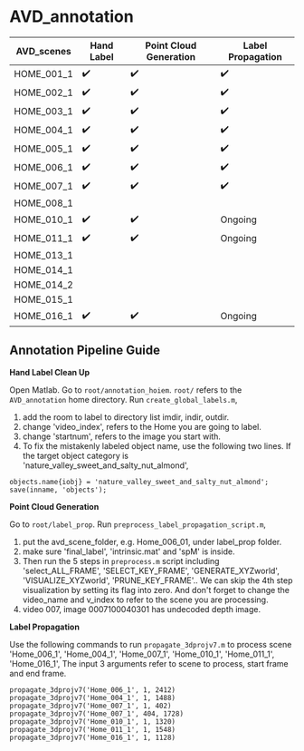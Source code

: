 # AVD_annotation
| AVD_scenes | Hand Label | Point Cloud Generation | Label Propagation |
|--|--|--|--|
| HOME_001_1  | :heavy_check_mark: | :heavy_check_mark: | :heavy_check_mark:
| HOME_002_1  | :heavy_check_mark: | :heavy_check_mark: | :heavy_check_mark:
| HOME_003_1  | :heavy_check_mark: | :heavy_check_mark: | :heavy_check_mark:
| HOME_004_1  | :heavy_check_mark: | :heavy_check_mark: | :heavy_check_mark:
| HOME_005_1  | :heavy_check_mark: | :heavy_check_mark: | :heavy_check_mark:
| HOME_006_1  | :heavy_check_mark: | :heavy_check_mark: | :heavy_check_mark:
| HOME_007_1  | :heavy_check_mark: | :heavy_check_mark: | :heavy_check_mark:
| HOME_008_1  | 
| HOME_010_1  | :heavy_check_mark: | :heavy_check_mark: | Ongoing
| HOME_011_1  | :heavy_check_mark: | :heavy_check_mark: | Ongoing
| HOME_013_1  | 
| HOME_014_1  | 
| HOME_014_2  |
| HOME_015_1  | 
| HOME_016_1  | :heavy_check_mark: | :heavy_check_mark: | Ongoing

## Annotation Pipeline Guide
**Hand Label Clean Up**

Open Matlab. Go to `root/annotation_hoiem`. `root/` refers to the `AVD_annotation` home directory.
Run `create_global_labels.m`,
1. add the room to label to directory list imdir, indir, outdir.
2. change 'video_index', refers to the Home you are going to label.
3. change 'startnum', refers to the image you start with.
4. To fix the mistakenly labeled object name, use the following two lines.
If the target object category is  'nature_valley_sweet_and_salty_nut_almond',
```
objects.name{iobj} = 'nature_valley_sweet_and_salty_nut_almond';
save(inname, 'objects');
```

**Point Cloud Generation**

Go to `root/label_prop`. Run `preprocess_label_propagation_script.m`,
1. put the avd_scene_folder, e.g. Home_006_01, under label_prop folder.
2. make sure 'final_label', 'intrinsic.mat' and 'spM' is inside.
3. Then run the 5 steps in `preprocess.m` script including  'select_ALL_FRAME', 'SELECT_KEY_FRAME', 'GENERATE_XYZworld', 'VISUALIZE_XYZworld', 'PRUNE_KEY_FRAME'.. We can skip the 4th step visualization by setting its flag into zero.
And don't forget to change the video_name and v_index to refer to the scene you are processing.
4. video 007, image 0007100040301 has undecoded depth image.

**Label Propagation**

Use the following commands to run `propagate_3dprojv7.m` to process scene 'Home_006_1', 'Home_004_1', 'Home_007_1', 'Home_010_1', 'Home_011_1', 'Home_016_1', 
The input 3 arguments refer to scene to process, start frame and end frame.
```
propagate_3dprojv7('Home_006_1', 1, 2412)
propagate_3dprojv7('Home_004_1', 1, 1488)
propagate_3dprojv7('Home_007_1', 1, 402)
propagate_3dprojv7('Home_007_1', 404, 1728)
propagate_3dprojv7('Home_010_1', 1, 1320)
propagate_3dprojv7('Home_011_1', 1, 1548)
propagate_3dprojv7('Home_016_1', 1, 1128)
```

